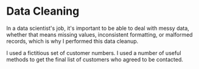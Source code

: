 # Data Cleaning

In a data scientist's job, it's important to be able to deal with messy data, whether that means missing values, inconsistent formatting, or malformed records,  which is why I performed this data cleanup. 

I used a fictitious set of customer numbers.
I used a number of useful methods to get the final list of customers who agreed to be contacted.
